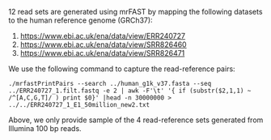 12 read sets are generated using mrFAST by mapping the following datasets to the human reference genome (GRCh37):
1. https://www.ebi.ac.uk/ena/data/view/ERR240727
2. https://www.ebi.ac.uk/ena/data/view/SRR826460
3. https://www.ebi.ac.uk/ena/data/view/SRR826471

We use the following command to capture the read-reference pairs:
```
./mrfastPrintPairs --search ../human_g1k_v37.fasta --seq ../ERR240727_1.filt.fastq -e 2 | awk -F'\t' '{ if (substr($2,1,1) ~ /^[A,C,G,T]/ ) print $0}' |head -n 30000000 > ../../ERR240727_1_E1_50million_new2.txt
```

Above, we only provide sample of the 4 read-reference sets generated from Illumina 100 bp reads. 
